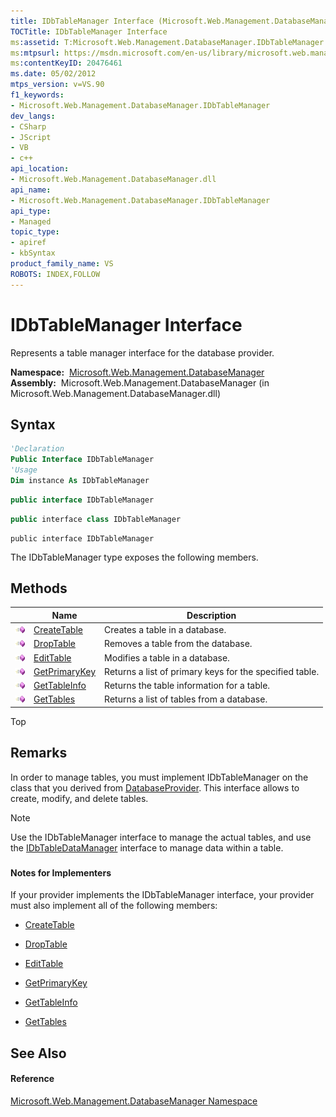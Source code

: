 ```yaml
---
title: IDbTableManager Interface (Microsoft.Web.Management.DatabaseManager)
TOCTitle: IDbTableManager Interface
ms:assetid: T:Microsoft.Web.Management.DatabaseManager.IDbTableManager
ms:mtpsurl: https://msdn.microsoft.com/en-us/library/microsoft.web.management.databasemanager.idbtablemanager(v=VS.90)
ms:contentKeyID: 20476461
ms.date: 05/02/2012
mtps_version: v=VS.90
f1_keywords:
- Microsoft.Web.Management.DatabaseManager.IDbTableManager
dev_langs:
- CSharp
- JScript
- VB
- c++
api_location:
- Microsoft.Web.Management.DatabaseManager.dll
api_name:
- Microsoft.Web.Management.DatabaseManager.IDbTableManager
api_type:
- Managed
topic_type:
- apiref
- kbSyntax
product_family_name: VS
ROBOTS: INDEX,FOLLOW
---
```


# IDbTableManager Interface

Represents a table manager interface for the database provider.

**Namespace:**  [Microsoft.Web.Management.DatabaseManager](microsoft-web-management-databasemanager-namespace.md)  
**Assembly:**  Microsoft.Web.Management.DatabaseManager (in Microsoft.Web.Management.DatabaseManager.dll)

## Syntax

``` vb
'Declaration
Public Interface IDbTableManager
'Usage
Dim instance As IDbTableManager
```

``` csharp
public interface IDbTableManager
```

``` c++
public interface class IDbTableManager
```

``` jscript
public interface IDbTableManager
```

The IDbTableManager type exposes the following members.

## Methods

||Name|Description|
|--- |--- |--- |
|![Public method](images/Dd566041.pubmethod(en-us,VS.90).gif "Public method")|[CreateTable](idbtablemanager-createtable-method-microsoft-web-management-databasemanager.md)|Creates a table in a database.|
|![Public method](images/Dd566041.pubmethod(en-us,VS.90).gif "Public method")|[DropTable](idbtablemanager-droptable-method-microsoft-web-management-databasemanager.md)|Removes a table from the database.|
|![Public method](images/Dd566041.pubmethod(en-us,VS.90).gif "Public method")|[EditTable](idbtablemanager-edittable-method-microsoft-web-management-databasemanager.md)|Modifies a table in a database.|
|![Public method](images/Dd566041.pubmethod(en-us,VS.90).gif "Public method")|[GetPrimaryKey](idbtablemanager-getprimarykey-method-microsoft-web-management-databasemanager.md)|Returns a list of primary keys for the specified table.|
|![Public method](images/Dd566041.pubmethod(en-us,VS.90).gif "Public method")|[GetTableInfo](idbtablemanager-gettableinfo-method-microsoft-web-management-databasemanager.md)|Returns the table information for a table.|
|![Public method](images/Dd566041.pubmethod(en-us,VS.90).gif "Public method")|[GetTables](idbtablemanager-gettables-method-microsoft-web-management-databasemanager.md)|Returns a list of tables from a database.|

Top

## Remarks

In order to manage tables, you must implement IDbTableManager on the class that you derived from [DatabaseProvider](databaseprovider-class-microsoft-web-management-databasemanager.md). This interface allows to create, modify, and delete tables.


> [!NOTE]  
> Use the IDbTableManager interface to manage the actual tables, and use the [IDbTableDataManager](idbtabledatamanager-interface-microsoft-web-management-databasemanager.md) interface to manage data within a table.


### 

#### Notes for Implementers

If your provider implements the IDbTableManager interface, your provider must also implement all of the following members:

  - [CreateTable](idbtablemanager-createtable-method-microsoft-web-management-databasemanager.md)

  - [DropTable](idbtablemanager-droptable-method-microsoft-web-management-databasemanager.md)

  - [EditTable](idbtablemanager-edittable-method-microsoft-web-management-databasemanager.md)

  - [GetPrimaryKey](idbtablemanager-getprimarykey-method-microsoft-web-management-databasemanager.md)

  - [GetTableInfo](idbtablemanager-gettableinfo-method-microsoft-web-management-databasemanager.md)

  - [GetTables](idbtablemanager-gettables-method-microsoft-web-management-databasemanager.md)

## See Also

#### Reference

[Microsoft.Web.Management.DatabaseManager Namespace](microsoft-web-management-databasemanager-namespace.md)

